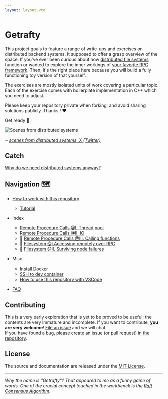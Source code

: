 ```yaml
---
layout: layout.vto
---
```


# Getrafty

This project goals to feature a range of write-ups and exercises on distributed backend systems. It supposed to offer a grasp overview of the space. If you've ever been curious about how [distributed file systems](https://static.googleusercontent.com/media/research.google.com/en//archive/gfs-sosp2003.pdf) function or wanted to explore the inner workings of [your favorite RPC framework](https://en.wikipedia.org/wiki/Apache_Thrift). Then, it's the right place here because you will build a fully functioning toy version of that yourself.

The exercises are mostly isolated units of work covering a particular topic. Each of the exercise comes with boilerplate implementation in C++ which you need to adjust.

Please keep your repository private when forking, and avoid sharing solutions publicly. Thanks ! ❤️

Get ready 🍿

![Scenes from distributed systems](/static/img/scenes-from-distributed-systems.webp)

*~ [scenes from distributed systems, X (Twitter)](https://x.com/b0rk/status/1056560207562711041)* 

## Catch

[Why do we need distributed systems anyway?](https://brooker.co.za/blog/2020/01/02/why-distributed.html)

## Navigation 🗺️

- [How to work with this repository](getting-started)
    - [Tutorial](tutorial)
- Index
  - [Remote Procedure Calls @I. Thread pool](/thread-pool) 
  - [Remote Procedure Calls @II. IO](/rpc-io)  
  - 🚧 [Remote Procedure Calls @III. Calling functions](#)
  - 🚧 [Filesystem @I.Accessing remotely over RPC](#)
  - 🚧 [Filesystem @II. Surviving node failures](#)

- Misc.
    - [Install Docker](etc/use-docker)
    - [SSH to dev container](etc/connect-over-ssh)
    - [How to use this repository with VSCode](etc/use-vscode)

- [FAQ](etc/faq)

## Contributing

This is a very early exploration that is yet to be proved to be useful; the contents are very immature and incomplete.  If you want to contribute, **you are very welcome**! [File an issue](https://github.com/sidosera/getrafty/issues/new) and we will chat.  
If you have found a bug, please create an issue (or pull request) [in the repository](https://github.com/sidosera/getrafty).


## License

The source and documentation are released under the [MIT License](https://github.com/getrafty-org/getrafty/blob/main/LICENSE).

---
*Why the name is "Getrafty"? That appeared to me as a funny game of words. One of the crucial concept touched in the workbenck is the [Raft Consensus Algorithm](https://raft.github.io/)*.




